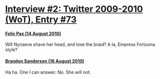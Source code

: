 # [Interview #2: Twitter 2009-2010 (WoT), Entry #73](https://www.theoryland.com/intvmain.php?i=2#73)

#### [Felix Pax (14 August 2010)](http://twitter.com/FelixPax/status/21134486908)

Will Nynaeve shave her head, and lose the braid? A la, Empress Fortuona style?

#### [Brandon Sanderson (16 August 2010)](http://twitter.com/BrandSanderson/status/21293422172)

Ha ha. One I can answer. No. She will not.

